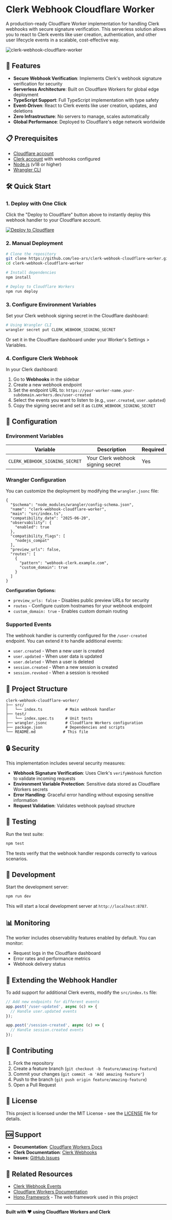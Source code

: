 # Clerk Webhook Cloudflare Worker

A production-ready Cloudflare Worker implementation for handling Clerk webhooks with secure signature verification. This serverless solution allows you to react to Clerk events like user creation, authentication, and other user lifecycle events in a scalable, cost-effective way.

![clerk-webhook-cloudflare-worker](./clerk-webhook-cloudflare-worker.jpg)

## 🚀 Features

- **Secure Webhook Verification**: Implements Clerk's webhook signature verification for security
- **Serverless Architecture**: Built on Cloudflare Workers for global edge deployment
- **TypeScript Support**: Full TypeScript implementation with type safety
- **Event-Driven**: React to Clerk events like user creation, updates, and deletions
- **Zero Infrastructure**: No servers to manage, scales automatically
- **Global Performance**: Deployed to Cloudflare's edge network worldwide

## 📋 Prerequisites

- [Cloudflare account](https://dash.cloudflare.com/sign-up)
- [Clerk account](https://clerk.com/) with webhooks configured
- [Node.js](https://nodejs.org/) (v18 or higher)
- [Wrangler CLI](https://developers.cloudflare.com/workers/wrangler/install-and-update/)

## 🛠️ Quick Start

### 1. Deploy with One Click

Click the "Deploy to Cloudflare" button above to instantly deploy this webhook handler to your Cloudflare account.

[![Deploy to Cloudflare](https://deploy.workers.cloudflare.com/button)](https://deploy.workers.cloudflare.com/?url=https://github.com/leo-ars/clerk-webhook-cloudflare-worker)

### 2. Manual Deployment

```bash
# Clone the repository
git clone https://github.com/leo-ars/clerk-webhook-cloudflare-worker.git
cd clerk-webhook-cloudflare-worker

# Install dependencies
npm install

# Deploy to Cloudflare Workers
npm run deploy
```

### 3. Configure Environment Variables

Set your Clerk webhook signing secret in the Cloudflare dashboard:

```bash
# Using Wrangler CLI
wrangler secret put CLERK_WEBHOOK_SIGNING_SECRET
```

Or set it in the Cloudflare dashboard under your Worker's Settings > Variables.

### 4. Configure Clerk Webhook

In your Clerk dashboard:

1. Go to **Webhooks** in the sidebar
2. Create a new webhook endpoint
3. Set the endpoint URL to: `https://your-worker-name.your-subdomain.workers.dev/user-created`
4. Select the events you want to listen to (e.g., `user.created`, `user.updated`)
5. Copy the signing secret and set it as `CLERK_WEBHOOK_SIGNING_SECRET`

## 🔧 Configuration

### Environment Variables

| Variable | Description | Required |
|----------|-------------|----------|
| `CLERK_WEBHOOK_SIGNING_SECRET` | Your Clerk webhook signing secret | Yes |

### Wrangler Configuration

You can customize the deployment by modifying the `wrangler.jsonc` file:

```jsonc
{
  "$schema": "node_modules/wrangler/config-schema.json",
  "name": "clerk-webhook-cloudflare-worker",
  "main": "src/index.ts",
  "compatibility_date": "2025-06-20",
  "observability": {
    "enabled": true
  },
  "compatibility_flags": [
    "nodejs_compat"
  ],
  "preview_urls": false,
  "routes": [
    {
      "pattern": "webhook-clerk.example.com",
      "custom_domain": true
    }
  ]
}
```

**Configuration Options:**
- `preview_urls: false` - Disables public preview URLs for security
- `routes` - Configure custom hostnames for your webhook endpoint
- `custom_domain: true` - Enables custom domain routing

### Supported Events

The webhook handler is currently configured for the `/user-created` endpoint. You can extend it to handle additional events:

- `user.created` - When a new user is created
- `user.updated` - When user data is updated
- `user.deleted` - When a user is deleted
- `session.created` - When a new session is created
- `session.revoked` - When a session is revoked

## 📁 Project Structure

```
clerk-webhook-cloudflare-worker/
├── src/
│   └── index.ts          # Main webhook handler
├── test/
│   └── index.spec.ts     # Unit tests
├── wrangler.jsonc        # Cloudflare Workers configuration
├── package.json          # Dependencies and scripts
└── README.md            # This file
```

## 🔒 Security

This implementation includes several security measures:

- **Webhook Signature Verification**: Uses Clerk's `verifyWebhook` function to validate incoming requests
- **Environment Variable Protection**: Sensitive data stored as Cloudflare Workers secrets
- **Error Handling**: Graceful error handling without exposing sensitive information
- **Request Validation**: Validates webhook payload structure

## 🧪 Testing

Run the test suite:

```bash
npm test
```

The tests verify that the webhook handler responds correctly to various scenarios.

## 🚀 Development

Start the development server:

```bash
npm run dev
```

This will start a local development server at `http://localhost:8787`.

## 📊 Monitoring

The worker includes observability features enabled by default. You can monitor:

- Request logs in the Cloudflare dashboard
- Error rates and performance metrics
- Webhook delivery status

## 🔄 Extending the Webhook Handler

To add support for additional Clerk events, modify the `src/index.ts` file:

```typescript
// Add new endpoints for different events
app.post('/user-updated', async (c) => {
  // Handle user.updated events
});

app.post('/session-created', async (c) => {
  // Handle session.created events
});
```

## 🤝 Contributing

1. Fork the repository
2. Create a feature branch (`git checkout -b feature/amazing-feature`)
3. Commit your changes (`git commit -m 'Add amazing feature'`)
4. Push to the branch (`git push origin feature/amazing-feature`)
5. Open a Pull Request

## 📄 License

This project is licensed under the MIT License - see the [LICENSE](LICENSE) file for details.

## 🆘 Support

- **Documentation**: [Cloudflare Workers Docs](https://developers.cloudflare.com/workers/)
- **Clerk Documentation**: [Clerk Webhooks](https://clerk.com/docs/webhooks/overview)
- **Issues**: [GitHub Issues](https://github.com/yourusername/clerk-webhook-cloudflare-worker/issues)

## 🔗 Related Resources

- [Clerk Webhook Events](https://clerk.com/docs/webhooks/overview)
- [Cloudflare Workers Documentation](https://developers.cloudflare.com/workers/)
- [Hono Framework](https://hono.dev/) - The web framework used in this project

---

**Built with ❤️ using Cloudflare Workers and Clerk**